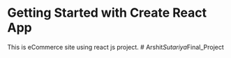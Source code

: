 # Getting Started with Create React App

 This is eCommerce site using react js project.
 #   A r s h i t _ S u t a r i y a _ F i n a l _ P r o j e c t  
 